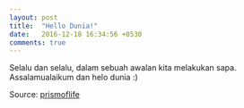 ```yaml
---
layout: post
title:  "Hello Dunia!"
date:   2016-12-18 16:34:56 +0530
comments: true
---
```


Selalu dan selalu, dalam sebuah awalan kita melakukan sapa. Assalamualaikum dan helo dunia :)

Source: [prismoflife](https://prismoflife.wordpress.com/2013/07/13/reading-exactly-what-is-written-and-writing-exactly-what-is-spoken)
